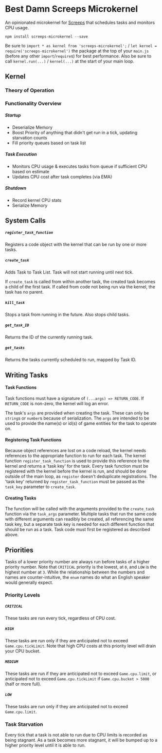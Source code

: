 # Best Damn Screeps Microkernel

An opinionated microkernel for [Screeps](http://screeps.com) that schedules tasks and monitors CPU usage.

`npm install screeps-microkernel --save`

Be sure to `import * as kernel from 'screeps-microkernel';` / `let kernel = require('screeps-microkernel')` the package at the top of your `main.js` 
 (before any other `import`/`require`s) for best performance. Also be sure to call `kernel.run(...)` / `kernel(...)` 
 at the start of your main loop.

## Kernel
### Theory of Operation

### Functionality Overview
##### Startup
* Deserialize Memory
* Boost Priority of anything that didn't get run in a tick, updating starvation counts
* Fill priority queues based on task list
##### Task Execution
* Monitors CPU usage & executes tasks from queue if sufficient CPU based on estimate
* Updates CPU cost after task completes (via EMA)
##### Shutdown
* Record kernel CPU stats
* Serialize Memory

## System Calls

##### `register_task_function`
Registers a code object with the kernel that can be run by one or more tasks.

##### `create_task`
Adds Task to Task List. Task will not start running until next tick.

If `create_task` is called from within another task, the created task becomes a child of the
first task. If called from code not being run via the kernel, the task has no parent.

##### `kill_task`
Stops a task from running in the future. Also stops child tasks.

##### `get_task_ID`
Returns the ID of the currently running task.

##### `get_tasks`
Returns the tasks currently scheduled to run, mapped by Task ID.

## Writing Tasks

#### Task Functions
Task functions must have a signature of `(...args) => RETURN_CODE`. If `RETURN_CODE` is non-zero, the kernel will log
 an error.

The task's `args` are provided when creating the task. These can only be `string`s or `number`s
 because of serialization. The `args` are intended to be used to provide the name(s) or id(s) of
 game entities for the task to operate on.

#### Registering Task Functions
Because object references are lost on a code reload, the kernel needs references to the appropriate function to run for 
 each task. The kernel function `register_task_function` is used to provide this reference to the kernel and returns
 a 'task key' for the task. Every task function must be registered with the kernel before the kernel is run, and should
 be done outside of the main loop, as `register` doesn't deduplicate registrations. The 'task key' returned by 
 `register_task_function` must be passed as the `task_key` parameter to `create_task`.

#### Creating Tasks
The function will be called with the arguments provided to the `create_task` function via the `task_args` parameter.
 Multiple tasks that run the same code with different arguments can readibly be created, all referencing the same task
 key, but a separate task key is needed for each different function that should be run as a task. Task code must 
 first be registered as described above.

## Priorities

Tasks of a lower priority number are always run before tasks of a higher priority number.
 Note that `CRITICAL` priority is the lowest, at `0`, and `LOW` is the highest number at `3`.
 While the relationship between the numbers and names are counter-intuitive, 
 the `enum` names do what an English speaker would generally expect.

### Priority Levels
##### `CRITICAL` 
These tasks are run every tick, regardless of CPU cost.

##### `HIGH`
These tasks are run only if they are anticipated not to exceed `Game.cpu.tickLimit`.
Note that high CPU costs at this priority level will drain your CPU bucket.

##### `MEDIUM`
These tasks are run if they are anticipated not to exceed `Game.cpu.limit`, 
or anticipated not to exceed `Game.cpu.tickLimit` if `Game.cpu.bucket > 5000` (half or more full).

##### `LOW`
These tasks are run only if they are anticipated not to exceed `Game.cpu.limit`.

### Task Starvation
Every tick that a task is not able to run due to CPU limits is recorded as being stagnant.
As a task becomes more stagnant, it will be bumped up to a higher priority level until it
is able to run.
